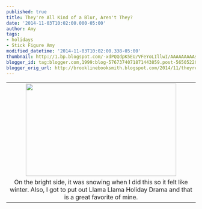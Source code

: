 ```yaml
---
published: true
title: They're All Kind of a Blur, Aren't They?
date: '2014-11-03T10:02:00.000-05:00'
author: Amy
tags:
- holidays
- Stick Figure Amy
modified_datetime: '2014-11-03T10:02:00.338-05:00'
thumbnail: http://1.bp.blogspot.com/-xdPQQdpK5EU/VFeYoLIllwI/AAAAAAAAAs8/kJ6F7MTqY_g/s72-c/Halloween.jpg
blogger_id: tag:blogger.com,1999:blog-5767374071871443859.post-5650522094205982655
blogger_orig_url: http://brooklinebooksmith.blogspot.com/2014/11/theyre-all-kind-of-blur-arent-they.html
---
```


<table align="center" cellpadding="0" cellspacing="0" class="tr-caption-container" style="margin-left: auto; margin-right: auto; text-align: center;"><tbody><tr><td style="text-align: center;"><a href="http://1.bp.blogspot.com/-xdPQQdpK5EU/VFeYoLIllwI/AAAAAAAAAs8/kJ6F7MTqY_g/s1600/Halloween.jpg" imageanchor="1" style="margin-left: auto; margin-right: auto;"><img border="0" src="http://1.bp.blogspot.com/-xdPQQdpK5EU/VFeYoLIllwI/AAAAAAAAAs8/kJ6F7MTqY_g/s1600/Halloween.jpg" height="246" width="400" /></a></td></tr><tr><td class="tr-caption" style="text-align: center;">On the bright side, it was snowing when I did this so it felt like winter. Also, I got to put out Llama Llama Holiday Drama and that is a great favorite of mine.</td></tr></tbody></table><br />